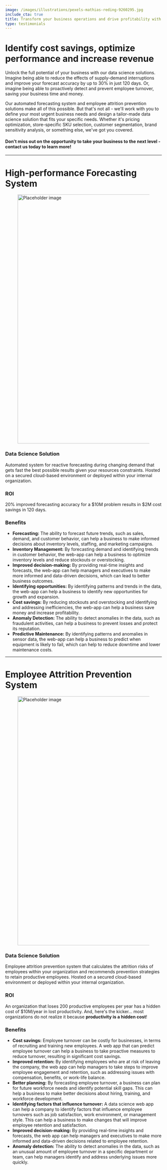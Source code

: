 ```yaml
---
image: /images/illustrations/pexels-mathias-reding-9260295.jpg
include_cta: true
title: Transform your business operations and drive profitability with our advanced data science solutions
type: testimonials
---
```


# Identify cost savings, optimize performance and increase revenue

Unlock the full potential of your business with our data science solutions. Imagine being able to reduce the effects of supply-demand interruptions and improve your forecast accuracy by up to 30% in just 120 days. Or, imagine being able to proactively detect and prevent employee turnover, saving your business time and money.

Our automated forecasting system and employee attrition prevention solutions make all of this possible. But that's not all - we'll work with you to define your most urgent business needs and design a tailor-made data science solution that fits your specific needs. Whether it's pricing optimization, store-specific SKU selection, customer segmentation, brand sensitivity analysis, or something else, we've got you covered.

#### Don't miss out on the opportunity to take your business to the next level - contact us today to learn more!

------------------------------------------------------------------------

# High-performance Forecasting System

<figure class="image">
<img class="" src="/images/illustrations/mockups/nostradamus_app.jpg" alt="Placeholder image" style="width:800px;">
</figure>

### Data Science Solution

Automated system for reactive forecasting during changing demand that gets fast the best possible results given your resources constraints. Hosted on a secured cloud-based environment or deployed within your internal organization.

### ROI

20% improved forecasting accuracy for a \$10M problem results in \$2M cost savings in 120 days.

### Benefits

-   **Forecasting:** The ability to forecast future trends, such as sales, demand, and customer behavior, can help a business to make informed decisions about inventory levels, staffing, and marketing campaigns.
-   **Inventory Management:** By forecasting demand and identifying trends in customer behavior, the web-app can help a business to optimize inventory levels and reduce stockouts or overstocking.
-   **Improved decision-making:** By providing real-time insights and forecasts, the web-app can help managers and executives to make more informed and data-driven decisions, which can lead to better business outcomes.
-   **Identifying opportunities:** By identifying patterns and trends in the data, the web-app can help a business to identify new opportunities for growth and expansion.
-   **Cost savings:** By reducing stockouts and overstocking and identifying and addressing inefficiencies, the web-app can help a business save money and increase profitability.
-   **Anomaly Detection:** The ability to detect anomalies in the data, such as fraudulent activities, can help a business to prevent losses and protect its reputation.
-   **Predictive Maintenance:** By identifying patterns and anomalies in sensor data, the web-app can help a business to predict when equipment is likely to fail, which can help to reduce downtime and lower maintenance costs.

------------------------------------------------------------------------

# Employee Attrition Prevention System

<figure class="image">
<img class="" src="/images/illustrations/mockups/churn-defender.png" alt="Placeholder image" style="width:800px;">
</figure>

### Data Science Solution

Employee attrition prevention system that calculates the attrition risks of employees within your organization and recommends prevention strategies to retain productive employees. Hosted on a secured cloud-based environment or deployed within your internal organization.

### ROI

An organization that loses 200 productive employees per year has a hidden cost of \$10M/year in lost productivity. And, here's the kicker\... most organizations do not realize it because **productivity is a hidden cost**!

### Benefits

-   **Cost savings:** Employee turnover can be costly for businesses, in terms of recruiting and training new employees. A web app that can predict employee turnover can help a business to take proactive measures to reduce turnover, resulting in significant cost savings.
-   **Improved retention:** By identifying employees who are at risk of leaving the company, the web app can help managers to take steps to improve employee engagement and retention, such as addressing issues with compensation, benefits, or work-life balance.
-   **Better planning:** By forecasting employee turnover, a business can plan for future workforce needs and identify potential skill gaps. This can help a business to make better decisions about hiring, training, and workforce development.
-   **Identifying factors that influence turnover:** A data science web app can help a company to identify factors that influence employee turnovers such as job satisfaction, work environment, or management style. This can help a business to make changes that will improve employee retention and satisfaction.
-   **Improved decision-making:** By providing real-time insights and forecasts, the web app can help managers and executives to make more informed and data-driven decisions related to employee retention.
-   **Anomaly detection:** The ability to detect anomalies in the data, such as an unusual amount of employee turnover in a specific department or team, can help managers identify and address underlying issues more quickly.
